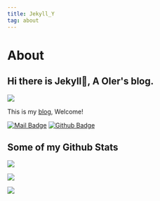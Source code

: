 ```yaml
---
title: Jekyll_Y
tag: about
---
```

# About

## Hi there is Jekyll👋, A OIer's blog.

<img src="https://ghchart.rshah.org/F19EC2/Jekyll-Y" />

This is my [blog](https://jekyll-y.github.io/), Welcome!

[![Mail Badge](https://img.shields.io/badge/-2899309225@qq.com-c14438?style=flat&logo=Gmail&logoColor=white&link=mailto:2899309225@qq.com)](mailto:2899309225@qq.com)
[![Github Badge](https://img.shields.io/badge/-Jekyll-grey?style=flat&logo=github&logoColor=white&link=https://github.com/Jekyll-Y/)](https://www.github.com/Jekyll-Y/)

## Some of my Github Stats
<p align=left> <img src=https://komarev.com/ghpvc/?username=Jekyll-Y/> </p>

<p align=left> <img src=https://github-readme-stats.vercel.app/api?username=Jekyll-Y&show_icons=true&theme=dracula /> </p>

<p align=left> <img src=https://github-readme-stats.vercel.app/api/top-langs/?username=Jekyll-Y&layout=compact /> </p>

